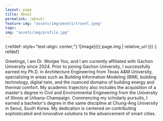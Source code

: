 ```yaml
---
layout: page
title: About
permalink: /about/
feature-img: "assets/img/pexels/travel.jpeg"
tags:
img: "assets/img/profile.jpg"
---
```

{:refdef: style="text-align: center;"}
![image]({{ page.img | relative_url }})
{: refdef}

Greetings, I am Dr. Wonjae Yoo, and I am currently affiliated with Gachon University since 2024. Prior to joining Gachon University, I successfully earned my Ph.D. in Architecture Engineering from Texas A&M University, specializing in areas such as Building Information Modeling (BIM), building technology, digital twin, and the nuanced domains of building energy and thermal comfort. My academic trajectory also includes the acquisition of a master's degree in Civil and Environmental Engineering from the University of Illinois at Urbana-Champaign. Commencing my scholarly pursuits, I earned a bachelor's degree in the same discipline at Chung-Ang University in Seoul, South Korea. My dedication is centered on contributing sophisticated and innovative solutions to the advancement of smart cities.
